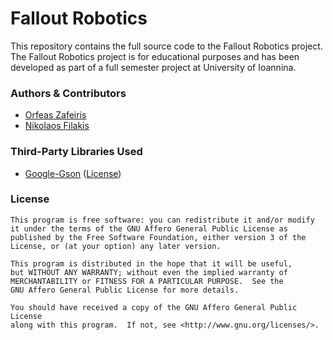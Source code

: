 # Fallout Robotics
This repository contains the full source code to the Fallout Robotics project.
The Fallout Robotics project is for educational purposes and has been developed as part of a full semester project at University of Ioannina.

### Authors & Contributors

 - [Orfeas Zafeiris][1]   
 - [Nikolaos Filakis][2]

### Third-Party Libraries Used

 - [Google-Gson][3] ([License][4])

### License
    This program is free software: you can redistribute it and/or modify
    it under the terms of the GNU Affero General Public License as
    published by the Free Software Foundation, either version 3 of the
    License, or (at your option) any later version.

    This program is distributed in the hope that it will be useful,
    but WITHOUT ANY WARRANTY; without even the implied warranty of
    MERCHANTABILITY or FITNESS FOR A PARTICULAR PURPOSE.  See the
    GNU Affero General Public License for more details.

    You should have received a copy of the GNU Affero General Public License
    along with this program.  If not, see <http://www.gnu.org/licenses/>.


  [1]: https://github.com/OrfeasZ
  [2]: https://github.com/nikos330
  [3]: https://code.google.com/p/google-gson/
  [4]: https://code.google.com/p/google-gson/source/browse/trunk/gson/LICENSE